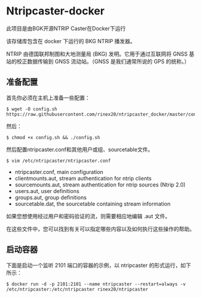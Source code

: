 # Ntripcaster-docker
此项目是由BGK开源NTRIP Caster在Docker下运行

该存储库包含在 docker 下运行的 BKG NTRIP 播发器。

NTRIP 由德国联邦制图和大地测量局 (BKG) 发明。它用于通过互联网将 GNSS 基站的校正数据传输到 GNSS 流动站。（GNSS 是我们通常所说的 GPS 的统称。）

## 准备配置
首先你必须在主机上准备一些配置：
```shell
$ wget -O config.sh https://raw.githubusercontent.com/rinex20/ntripcaster_docker/master/config.sh
```

然后：
```shell
$ chmod +x config.sh && ./config.sh
```

然后配置ntripcaster.conf和其他用户或组、sourcetable文件。
```shell
$ vim /etc/ntripcaster/ntripcaster.conf
```

- ntripcaster.conf,   main configuration
- clientmounts.aut,   stream authentication for ntrip clients
- sourcemounts.aut,   stream authentication for ntrip sources (Ntrip 2.0)
- users.aut,          user definitions
- groups.aut,        group definitions
- sourcetable.dat,    the sourcetable containing stream information

如果您想使用经过用户和密码验证的流，则需要相应地编辑 .aut 文件。

在这些文件中，您可以找到有关可以指定哪些内容以及如何执行这些操作的帮助。

## 启动容器
下面是启动一个监听 2101 端口的容器的示例，以 ntripcaster 的形式运行，如下所示：
```shell
$ docker run -d -p 2101:2101 --name ntripcaster --restart=always -v /etc/ntripcaster:/etc/ntripcaster rinex20/ntripcaster
```
